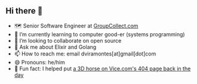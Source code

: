 ## Hi there 👋

- 🗺️ Senior Software Engineer at [GroupCollect.com](https://groupcollect.com/)
- 🌱 I’m currently learning to computer good-er (systems programming)
- 👯 I’m looking to collaborate on open source
- 💬 Ask me about Elixir and Golang
- 📫 How to reach me: email dviramontes[at]gmail[dot]com
- 😄 Pronouns: he/him
- 🐴 Fun fact: I helped put [a 3D horse on Vice.com's 404 page back in the day](https://www.vice.com/en/article/youll-never-look-at-a-404-error-page-again-the-same-after-this/)
